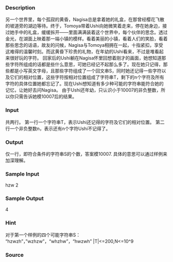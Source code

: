 
### Description
另一个世界里，每个孤寂的黄昏，Nagisa总是拿着她的礼盒，在那曾经樱花飞散的坡道旁的湖边等待。终于，Tomoya带着Ushi向她微笑着走来，停在她身边，接过她手中的礼盒，缓缓拆开——里面满满装着这个世界中，每个伙伴的思念。透过金光，在湖面上映着那一端小镇的模样。看着美丽的小镇，看着人们的笑脸，看着那些思念的话语，故友的问候，Nagisa与Tomoya相拥在一起，十指紧扣，享受这难得的温馨时刻。而这黄昏下珍贵的礼物，在年幼的Ushi看来，不过是堆看起来很好玩的字符。
回家后的Ushi躺在Nagisa怀里回想着刚才的画面，她想知道那些字符所组成的话都是些什么意思，可她已经记不起那么多了。现在她只记得，那些都是小写英文字母，且那些字符组成了一个回文串S，同时她还记得一些字符以及它们的相对位置，这些字符按相对位置组成了字符串T，剩下的n个字符及所有字符的具体位置她都忘记了。现在Ushi想知道有多少种可能的字符串能符合她的记忆，让她好去问Nagisa。
由于Ushi还年幼，只认识小于10007的非负整数，所以你只需告诉她模10007后的结果。

### Input
共两行。
第一行一个字符串T，表示Ushi还记得的字符及它们的相对位置。
第二行一个非负整数n，表示还有n个字符Ushi不记得了。

### Output
仅一行，即符合条件的字符串S的个数，答案模10007.
具体的意思可以通过样例来加深理解。


### Sample Input
hzw
2

### Sample Output
4
### Hint
对于第一个样例的四个可能字符串S：
“hzwzh”，”wzhzw”，“whzhw”，“hwzwh”
|T|<=200,N<=10^9

### Source

